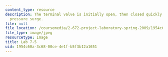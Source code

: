 ```yaml
---
content_type: resource
description: The terminal valve is initially open, then closed quickly to create a
  pressure surge.
file: null
file_location: /coursemedia/2-672-project-laboratory-spring-2009/1954c60a3c6800ce4e1fb5f3b12a1651_lab7-5.jpg
file_type: image/jpeg
resourcetype: Image
title: Lab 7-5
uid: 1954c60a-3c68-00ce-4e1f-b5f3b12a1651
---
```

